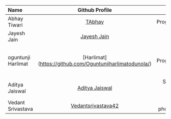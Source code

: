 | Name               |                       Github Profile                        |               Interest |                               Bio |
| :----------------- | :---------------------------------------------------------: | ---------------------: | --------------------------------: |
| Abhay Tiwari       |            [TAbhay](https://github.com/TAbhay/)             |            Programming |                    Sleep and Code |
| Jayesh Jain        |       [Jayesh Jain](https://github.com/jayesh-JainX/)       |         Coding, Sports |                          Be Happy |
| oguntunji Harlimat |  [Harlimat] (https://github.com/Oguntunjiharlimatodunola/)  |            Programming | Data Engineer & Backend Developer |
| Aditya Jaiswal     |    [Aditya Jaiswal](https://github.com/adityajaiswal094)    | Swimming, Video Gaming |                  Mobile Developer |
| Vedant Srivastava  | [Vedantsrivastava42](https://github.com/vedantsrivastava42) |   Coding , photography |              Full Stack Developer |
